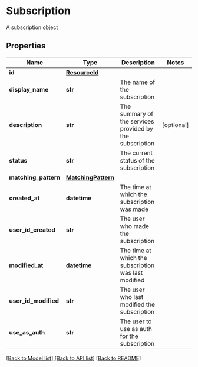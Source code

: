 # Subscription

A subscription object

## Properties
Name | Type | Description | Notes
------------ | ------------- | ------------- | -------------
**id** | [**ResourceId**](ResourceId.md) |  | 
**display_name** | **str** | The name of the subscription | 
**description** | **str** | The summary of the services provided by the subscription | [optional] 
**status** | **str** | The current status of the subscription | 
**matching_pattern** | [**MatchingPattern**](MatchingPattern.md) |  | 
**created_at** | **datetime** | The time at which the subscription was made | 
**user_id_created** | **str** | The user who made the subscription | 
**modified_at** | **datetime** | The time at which the subscription was last modified | 
**user_id_modified** | **str** | The user who last modified the subscription | 
**use_as_auth** | **str** | The user to use as auth for the subscription | 

[[Back to Model list]](../README.md#documentation-for-models) [[Back to API list]](../README.md#documentation-for-api-endpoints) [[Back to README]](../README.md)


